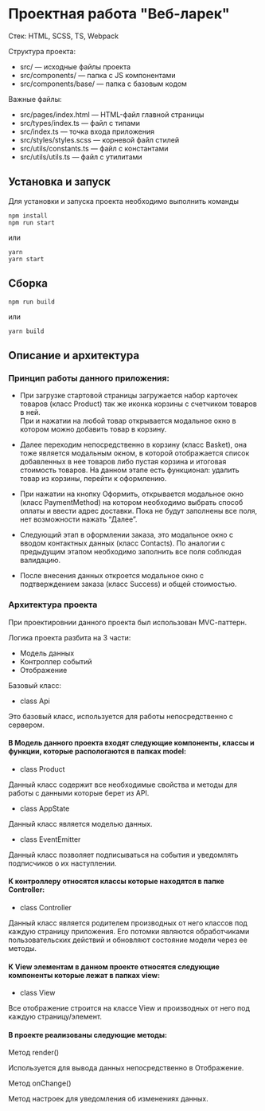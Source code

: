 # Проектная работа "Веб-ларек"

Стек: HTML, SCSS, TS, Webpack

Структура проекта:
- src/ — исходные файлы проекта
- src/components/ — папка с JS компонентами
- src/components/base/ — папка с базовым кодом

Важные файлы:
- src/pages/index.html — HTML-файл главной страницы
- src/types/index.ts — файл с типами
- src/index.ts — точка входа приложения
- src/styles/styles.scss — корневой файл стилей
- src/utils/constants.ts — файл с константами
- src/utils/utils.ts — файл с утилитами

## Установка и запуск
Для установки и запуска проекта необходимо выполнить команды

```
npm install
npm run start
```

или

```
yarn
yarn start
```
## Сборка

```
npm run build
```

или

```
yarn build
```

## Описание и архитектура

### Принцип работы данного приложения: 

* При загрузке стартовой страницы загружается набор карточек товаров (класс Product) так же иконка корзины с счетчиком товаров в ней.  
При и нажатии на любой товар открывается модальное окно в котором можно добавить товар в корзину.

* Далее переходим непосредственно в корзину (класс Basket), она тоже является модальным окном,  в которой отображается список 
добавленных в нее товаров либо пустая корзина и итоговая стоимость товаров. На данном этапе есть функционал: 
удалить товар из корзины, перейти к оформлению.

* При нажатии на кнопку Оформить, открывается модальное окно (класс PaymentMethod) на котором необходимо выбрать 
способ оплаты и ввести адрес доставки. Пока не будут заполнены все поля, нет возможности нажать “Далее”.
 
* Следующий этап в оформлении заказа, это модальное окно с вводом контактных данных (класс Contacts). 
По аналогии с предыдущим этапом необходимо заполнить все поля соблюдая валидацию.

* После внесения данных откроется модальное окно с подтверждением заказа (класс Success) и общей стоимостью. 

### Архитектура проекта

При проектировнии данного проекта был использован MVС-паттерн.

Логика проекта разбита на 3 части:
* Модель данных
* Контроллер событий
* Отображение



Базовый класс:

* class Api

Это базовый класс, используется для работы непосредственно с сервером.



#### В Модель данного проекта входят следующие компоненты, классы и функции, которые распологаются в папках model:

* class Product

Данный класс содержит все необходимые свойства и методы для работы с данными которые берет из API.

* class AppState

Данный класс является моделью данных.

* class EventEmitter

 Данный класс позволяет подписываться на события и уведомлять подписчиков о их наступлении.


 #### К контроллеру относятся классы которые находятся в папке Controller:
 
 * class Controller

Данный класс является родителем производных от него классов под каждую страницу приложения. Его потомки являются обработчиками пользовательских действий и обновляют состояние модели через ее методы.

#### К View элементам в данном проекте относятся следующие компоненты которые лежат в папках view:

* class View

Все отображение строится на классе View и производных от него под каждую страницу/элемент.


#### В проекте реализованы следующие методы:

 Метод render()

 Используется для вывода данных непосредственно в Отображение.

 Метод onChange()

 Метод настроек для уведомления об изменениях данных.